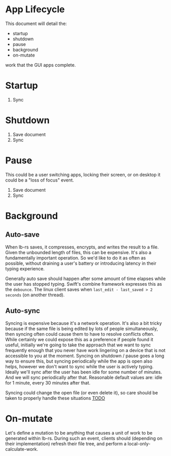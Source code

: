 # App Lifecycle

This document will detail the:
+ startup
+ shutdown
+ pause
+ background
+ on-mutate

work that the GUI apps complete.

# Startup

1. Sync

# Shutdown

1. Save document
2. Sync

# Pause

This could be a user switching apps, locking their screen, or on desktop it could be a "loss of focus" event.

1. Save document
2. Sync

# Background

## Auto-save

When lb-rs saves, it compresses, encrypts, and writes the result to a file. Given the unbounded length of files, this can
be expensive. It's also a fundamentally important operation. So we'd like to do it as often as possible, without draining
a user's battery or introducing latency in their typing experience.

Generally auto save should happen after some amount of time elapses while the user has stopped typing. Swift's combine
framework expresses this as the `debounce`. The linux client saves when `last_edit - last_saved > 2 seconds` (on another thread).

## Auto-sync

Syncing is expensive because it's a network operation. It's also a bit tricky because if the same file is being edited
by lots of people simultaneously, then syncing often could cause them to have to resolve conflicts often. While certainly
we could expose this as a preference if people found it useful, initially we're going to take the approach that we want to
sync frequently enough that you never have work lingering on a device that is not accessible to you at the moment. Syncing
on shutdown / pause goes a long way to ensure this, but syncing periodically while the app is open also helps, however we
don't want to sync while the user is actively typing. Ideally we'll sync after the user has been idle for some number of minutes.
And we will sync periodically after that. Reasonable default values are: idle for 1 minute, every 30 minutes after that.

Syncing could change the open file (or even delete it), so care should be taken to properly handle these situations 
[TODO](https://github.com/lockbook/lockbook/issues/558)

# On-mutate

Let's define a mutation to be anything that causes a unit of work to be generated within lb-rs. During such an event, clients
should (depending on their implementation) refresh their file tree, and perform a local-only-calculate-work.